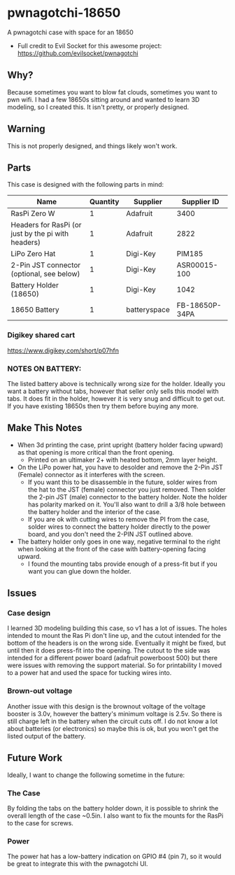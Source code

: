 # pwnagotchi-18650
A pwnagotchi case with space for an 18650

* Full credit to Evil Socket for this awesome project: https://github.com/evilsocket/pwnagotchi

## Why?
Because sometimes you want to blow fat clouds, sometimes you want to pwn wifi. I had a few 18650s sitting around and wanted to learn 3D modeling, so I created this. It isn't pretty, or properly designed.

## Warning
This is not properly designed, and things likely won't work.

## Parts
This case is designed with the following parts in mind:

| Name                                               | Quantity | Supplier     | Supplier ID   |
|----------------------------------------------------|----------|--------------|----------------|
|RasPi Zero W                                        | 1        | Adafruit     | 3400           |
|Headers for RasPi (or just by the pi with headers)  | 1        | Adafruit     | 2822           |
|LiPo Zero Hat                                       | 1        | Digi-Key     | PIM185         |
|2-Pin JST connector (optional, see below)           | 1        | Digi-Key     | ASR00015-100   |
|Battery Holder (18650)                              | 1        | Digi-Key     | 1042           |
|18650 Battery                                       | 1        | batteryspace | FB-18650P-34PA |

### Digikey shared cart
https://www.digikey.com/short/p07hfn

### NOTES ON BATTERY:
The listed battery above is technically wrong size for the holder. Ideally you want a battery without tabs, however that seller only sells this model with tabs. It does fit in the holder, however it is very snug and difficult to get out. If you have existing 18650s then try them before buying any more.

## Make This Notes
* When 3d printing the case, print upright (battery holder facing upward) as that opening is more critical than the front opening.
  * Printed on an ultimaker 2+ with heated bottom, 2mm layer height.
* On the LiPo power hat, you have to desolder and remove the 2-Pin JST (Female) connector as it interferes with the screen.
  * If you want this to be disassemble in the future, solder wires from the hat to the JST (female) connector you just removed. Then solder the 2-pin JST (male) connector to the battery holder. Note the holder has polarity marked on it. You'll also want to drill a 3/8 hole between the battery holder and the interior of the case.
  * If you are ok with cutting wires to remove the PI from the case, solder wires to connect the battery holder directly to the power board, and you don't need the 2-PIN JST outlined above.
* The battery holder only goes in one way, negative terminal to the right when looking at the front of the case with battery-opening facing upward.
  * I found the mounting tabs provide enough of a press-fit but if you want you can glue down the holder.
  
## Issues
### Case design
I learned 3D modeling building this case, so v1 has a lot of issues. The holes intended to mount the Ras Pi don't line up, and the cutout intended for the bottom of the headers is on the wrong side. Eventually it might be fixed, but until then it does press-fit into the opening. The cutout to the side was intended for a different power board (adafruit powerboost 500) but there were issues with removing the support material. So for printability I moved to a power hat and used the space for tucking wires into.

### Brown-out voltage
Another issue with this design is the brownout voltage of the voltage booster is 3.0v, however the battery's minimum voltage is 2.5v. So there is still charge left in the battery when the circuit cuts off. I do not know a lot about batteries (or electronics) so maybe this is ok, but you won't get the listed output of the battery.

## Future Work
Ideally, I want to change the following sometime in the future:
### The Case
By folding the tabs on the battery holder down, it is possible to shrink the overall length of the case ~0.5in. I also want to fix the mounts for the RasPi to the case for screws.

### Power
The power hat has a low-battery indication on GPIO #4 (pin 7), so it would be great to integrate this with the pwnagotchi UI.
